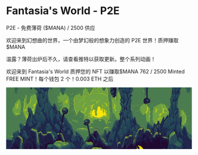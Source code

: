 # Fantasia's World - P2E

P2E - 免费薄荷 ($MANA) / 2500 供应

欢迎来到幻想曲的世界，一个由梦幻般的想象力创造的 P2E 世界！质押赚取 $MANA

温露？薄荷出炉后不久，请查看推特以获取更新。整个系列动画！

欢迎来到 Fantasia's World 质押您的 NFT 以赚取$MANA 
762 / 2500 Minted FREE MINT！每个钱包 2 个！0.003 ETH 之后

![nft](642131231.jpg)
